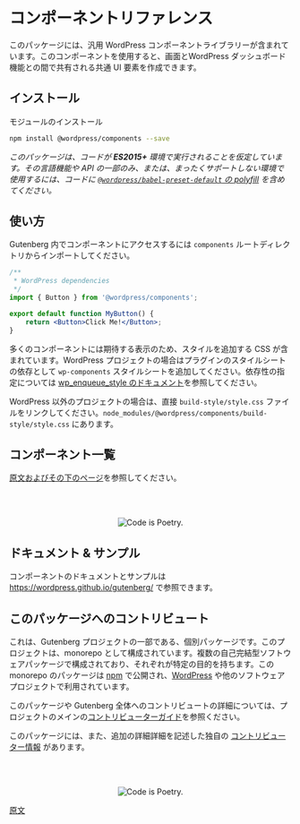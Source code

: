 <!--
# Component Reference

This package includes a library of generic WordPress components to be used for creating common UI elements shared between screens and features of the WordPress dashboard.
-->
# コンポーネントリファレンス

このパッケージには、汎用 WordPress コンポーネントライブラリーが含まれています。このコンポーネントを使用すると、画面とWordPress ダッシュボード機能との間で共有される共通 UI 要素を作成できます。

<!--
## Installation

Install the module

```bash
npm install @wordpress/components --save
```
-->
## インストール

モジュールのインストール

```bash
npm install @wordpress/components --save
```

<!--
_This package assumes that your code will run in an **ES2015+** environment. If you're using an environment that has limited or no support for such language features and APIs, you should include [the polyfill shipped in `@wordpress/babel-preset-default`](https://github.com/WordPress/gutenberg/tree/HEAD/packages/babel-preset-default#polyfill) in your code._
 -->
_このパッケージは、コードが **ES2015+** 環境で実行されることを仮定しています。その言語機能や API の一部のみ、または、まったくサポートしない環境で使用するには、コードに [`@wordpress/babel-preset-default` の polyfill](https://github.com/WordPress/gutenberg/tree/trunk/packages/babel-preset-default#polyfill) を含めてください。_

<!--
## Usage

Within Gutenberg, these components can be accessed by importing from the `components` root directory:
-->
## 使い方

Gutenberg 内でコンポーネントにアクセスするには `components` ルートディレクトリからインポートしてください。

```jsx
/**
 * WordPress dependencies
 */
import { Button } from '@wordpress/components';

export default function MyButton() {
	return <Button>Click Me!</Button>;
}
```

<!--
Many components include CSS to add style, you will need to add in order to appear correctly. Within WordPress, add the `wp-components` stylesheet as a dependency of your plugin's stylesheet. See [wp_enqueue_style documentation](https://developer.wordpress.org/reference/functions/wp_enqueue_style/#parameters) for how to specify dependencies.

In non-WordPress projects, link to the `build-style/style.css` file directly, it is located at `node_modules/@wordpress/components/build-style/style.css`.
-->
多くのコンポーネントには期待する表示のため、スタイルを追加する CSS が含まれています。WordPress プロジェクトの場合はプラグインのスタイルシートの依存として `wp-components` スタイルシートを追加してください。依存性の指定については [wp_enqueue_style のドキュメント](https://developer.wordpress.org/reference/functions/wp_enqueue_style/#parameters)を参照してください。

WordPress 以外のプロジェクトの場合は、直接 `build-style/style.css` ファイルをリンクしてください。`node_modules/@wordpress/components/build-style/style.css` にあります。

## コンポーネント一覧

[原文およびその下のページ](https://developer.wordpress.org/block-editor/reference-guides/components/)を参照してください。

<br/><br/><p align="center"><img src="https://s.w.org/style/images/codeispoetry.png?1" alt="Code is Poetry." /></p>

<!--
## Docs & examples
 -->
## ドキュメント & サンプル

<!--
You can browse the components docs and examples at https://wordpress.github.io/gutenberg/
 -->
コンポーネントのドキュメントとサンプルは https://wordpress.github.io/gutenberg/ で参照できます。

<!--
## Contributing
 -->
<!-- 
## コントリビューティング
 -->
<!--
See [CONTRIBUTING.md](/packages/components/CONTRIBUTING.md) for the contributing guidelines for the `@wordpress/components` package.
 -->
<!--  
`@wordpress/components` パッケージへのコントリビュートのガイドラインの詳細については [CONTRIBUTING.md](https://github.com/WordPress/gutenberg/blob/trunk/packages/components/CONTRIBUTING.md) を参照してください。
 -->
<!-- 
## Contributing to this package
 -->
## このパッケージへのコントリビュート

<!-- 
This is an individual package that's part of the Gutenberg project. The project is organized as a monorepo. It's made up of multiple self-contained software packages, each with a specific purpose. The packages in this monorepo are published to [npm](https://www.npmjs.com/) and used by [WordPress](https://make.wordpress.org/core/) as well as other software projects.
 -->
これは、Gutenberg プロジェクトの一部である、個別パッケージです。このプロジェクトは、monorepo として構成されています。複数の自己完結型ソフトウェアパッケージで構成されており、それぞれが特定の目的を持ちます。この monorepo のパッケージは [npm](https://www.npmjs.com/) で公開され、[WordPress](https://make.wordpress.org/core/) や他のソフトウェアプロジェクトで利用されています。

<!-- 
To find out more about contributing to this package or Gutenberg as a whole, please read the project's main [contributor guide](https://github.com/WordPress/gutenberg/tree/HEAD/CONTRIBUTING.md).
 -->
このパッケージや Gutenberg 全体へのコントリビュートの詳細については、プロジェクトのメインの[コントリビューターガイド](https://ja.wordpress.org/team/handbook/block-editor/contributors/)を参照ください。

<!-- 
This package also has its own [contributing information](/packages/components/CONTRIBUTING.md) where you can find additional details.
 -->
このパッケージには、また、追加の詳細詳細を記述した独自の [コントリビューター情報](https://github.com/WordPress/gutenberg/blob/trunk/packages/components/CONTRIBUTING.md) があります。

<br /><br /><p align="center"><img src="https://s.w.org/style/images/codeispoetry.png?1" alt="Code is Poetry." /></p>

[原文](https://github.com/WordPress/gutenberg/blob/trunk/packages/components/README.md)

